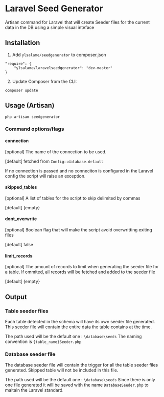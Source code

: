 # Laravel Seed Generator

Artisan command for Laravel that will create Seeder files for the current data in the DB using a simple visual inteface

## Installation

1) Add `ylsalame/seedgenerator` to composer.json

```
"require": {
	"ylsalame/laravelseedgenerator": "dev-master"
}
```

2) Update Composer from the CLI:

```
composer update
```

## Usage (Artisan)

```
php artisan seedgenerator
```

### Command options/flags

#### connection
[optional] The name of the connection to be used. 

[default] fetched from `Config::database.default`

If no connection is passed and no conneciton is configured in the Laravel config the script will raise an exception.

#### skipped_tables
[optional] A list of tables for the script to skip delimited by commas

[default] {empty}

#### dont_overwrite
[optional] Boolean flag that will make the script avoid overwritting exiting files

[default] false

#### limit_records
[optional] The amount of records to limit when generating the seeder file for a table. If ommited, all records will be fetched and added to the seeder file

[default] {empty}

## Output

### Table seeder files

Each table detected in the schema will have its own seeder file generated. This seeder file will contain the entire data the table contains at the time.

The path used will be the default one : `\database\seeds`
The naming convention is `{table_name}Seeder.php`

### Database seeder file

The database seeder file will contain the trigger for all the table seeder files generated. Skipped table will not be included in this file.

The path used will be the default one : `\database\seeds`
Since there is only one file generated it will be saved with the name `DatabaseSeeder.php` to maitain the Laravel standard.
